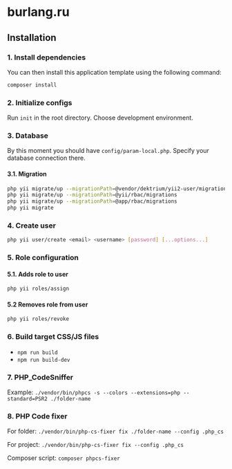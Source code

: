 burlang.ru
==========

Installation
------------

### 1. Install dependencies

You can then install this application template using the following command:

```bash
composer install
```

### 2. Initialize configs

Run `init` in the root directory. Choose development environment.

### 3. Database

By this moment you should have `config/param-local.php`. Specify your database connection there.

####  3.1. Migration

```bash
php yii migrate/up --migrationPath=@vendor/dektrium/yii2-user/migrations
php yii migrate/up --migrationPath=@yii/rbac/migrations
php yii migrate/up --migrationPath=@app/rbac/migrations
php yii migrate
```

### 4. Create user

```bash
php yii user/create <email> <username> [password] [...options...]
```

### 5. Role configuration

#### 5.1. Adds role to user

```bash
php yii roles/assign
```

#### 5.2 Removes role from user

```bash
php yii roles/revoke
```

### 6. Build target CSS/JS files

- `npm run build`
- `npm run build-dev`

### 7. PHP_CodeSniffer

Example: `./vendor/bin/phpcs -s --colors --extensions=php --standard=PSR2 ./folder-name`

### 8. PHP Code fixer

For folder: `./vendor/bin/php-cs-fixer fix ./folder-name --config .php_cs`

For project: `./vendor/bin/php-cs-fixer fix --config .php_cs`

Composer script: `composer phpcs-fixer`
